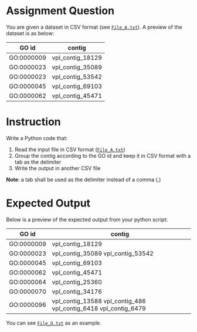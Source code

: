# Assignment Question

You are given a dataset in CSV format (see [`File_A.txt`](File_A.txt)). A preview of the dataset is as below:

GO id|contig
-|-
GO:0000009|vpl_contig_18129
GO:0000023|vpl_contig_35089
GO:0000023|vpl_contig_53542
GO:0000045|vpl_contig_69103
GO:0000062|vpl_contig_45471


# Instruction

Write a Python code that:

1. Read the input file in CSV format ([`File_A.txt`](File_A.txt))
2. Group the contig according to the GO id and keep it in CSV format with a tab as the delimiter
3. Write the output in another CSV file

**Note**: a tab shall be used as the delimiter instead of a comma (,)  


# Expected Output

Below is a preview of the expected output from your python script:

GO id|contig
-|-
GO:0000009|vpl_contig_18129        
GO:0000023|vpl_contig_35089 vpl_contig_53542        
GO:0000045|vpl_contig_69103        
GO:0000062|vpl_contig_45471        
GO:0000064|vpl_contig_25360        
GO:0000070|vpl_contig_34176        
GO:0000096|vpl_contig_13588 vpl_contig_486 vpl_contig_6418 vpl_contig_6479

You can see [`File_O.txt`](File_O.txt) as an example.
